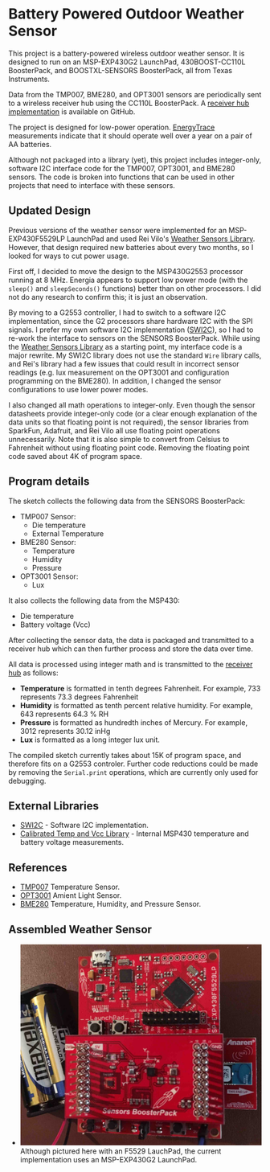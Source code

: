 Battery Powered Outdoor Weather Sensor
======================================

This project is a battery-powered wireless outdoor weather sensor. It is designed to run on an MSP-EXP430G2 LaunchPad, 430BOOST-CC110L BoosterPack, and BOOSTXL-SENSORS BoosterPack, all from Texas Instruments.

Data from the TMP007, BME280, and OPT3001 sensors are periodically sent to a wireless receiver hub using the CC110L BoosterPack. A [receiver hub implementation](https://github.com/Andy4495/Sensor-Receiver) is available on GitHub.

The project is designed for low-power operation. [EnergyTrace](http://www.ti.com/tool/ENERGYTRACE) measurements indicate that it should operate well over a year on a pair of AA batteries.

Although not packaged into a library (yet), this project includes integer-only, software I2C interface code for the TMP007, OPT3001, and BME280 sensors. The code is broken into functions that can be used in other projects that need to interface with these sensors.

## Updated Design ##

Previous versions of the weather sensor were implemented for an MSP-EXP430F5529LP LaunchPad and used Rei Vilo's [Weather Sensors Library](https://github.com/rei-vilo/SensorsWeather_Library). However, that design required new batteries about every two months, so I looked for ways to cut power usage.

First off, I decided to move the design to the MSP430G2553 processor running at 8 MHz. Energia appears to support low power mode (with the `sleep()` and `sleepSeconds()` functions) better than on other processors. I did not do any research to confirm this; it is just an observation.

By moving to a G2553 controller, I had to switch to a software I2C implementation, since the G2 processors share hardware I2C with the SPI signals. I prefer my own software I2C implementation ([SWI2C](https://github.com/Andy4495/SWI2C)), so I had to re-work the interface to sensors on the SENSORS BoosterPack. While using the [Weather Sensors Library](https://github.com/rei-vilo/SensorsWeather_Library) as a starting point, my interface code is a major rewrite. My SWI2C library does not use the standard `Wire` library calls, and Rei's library had a few issues that could result in incorrect sensor readings (e.g. lux measurement on the OPT3001 and configuration programming on the BME280). In addition, I changed the sensor configurations to use lower power modes.

I also changed all math operations to integer-only. Even though the sensor datasheets provide integer-only code (or a clear enough explanation of the data units so that floating point is not required), the sensor libraries from SparkFun, Adafruit, and Rei Vilo all use floating point operations unnecessarily. Note that it is also simple to convert from Celsius to Fahrenheit without using floating point code. Removing the floating point code saved about 4K of program space.

## Program details ##
The sketch collects the following data from the SENSORS BoosterPack:

- TMP007 Sensor:
     - Die temperature
     - External Temperature
- BME280 Sensor:
     - Temperature
     - Humidity
     - Pressure
- OPT3001 Sensor:
     - Lux

It also collects the following data from the MSP430:

- Die temperature
- Battery voltage (Vcc)

After collecting the sensor data, the data is packaged and transmitted to a receiver hub which can then further process and store the data over time.

All data is processed using integer math and is transmitted to the [receiver hub](https://github.com/Andy4495/Sensor-Receiver) as follows:

- **Temperature** is formatted in tenth degrees Fahrenheit. For example, 733 represents 73.3 degrees Fahrenheit
- **Humidity** is formatted as tenth percent relative humidity. For example, 643 represents 64.3 % RH
- **Pressure** is formatted as hundredth inches of Mercury. For example, 3012 represents 30.12 inHg
- **Lux** is formatted as a long integer lux unit.

The compiled sketch currently takes about 15K of program space, and therefore fits on a G2553 controler. Further code reductions could be made by removing the `Serial.print` operations, which are currently only used for debugging.

## External Libraries ##
* [SWI2C](https://github.com/Andy4495/SWI2C) - Software I2C implementation.
* [Calibrated Temp and Vcc Library](https://github.com/Andy4495/MspTandV) - Internal MSP430 temperature and battery voltage measurements.

## References ##
* [TMP007](https://cdn-shop.adafruit.com/datasheets/tmp007.pdf) Temperature Sensor.
* [OPT3001](http://www.ti.com/lit/ds/symlink/opt3001.pdf) Amient Light Sensor.
* [BME280](https://ae-bst.resource.bosch.com/media/_tech/media/datasheets/BST-BME280_DS002.pdf) Temperature, Humidity, and Pressure Sensor.

## Assembled Weather Sensor ##
- ![Weather Sensor: CC110L BoosterPack(bottom), MSP-EXPF5529LP LaunchPad (middle), and SENSORS BoosterPack (top), powered by 2xAA batteries.](jpg/WeatherSensor.jpg)
Although pictured here with an F5529 LauchPad, the current implementation uses an MSP-EXP430G2 LaunchPad.
